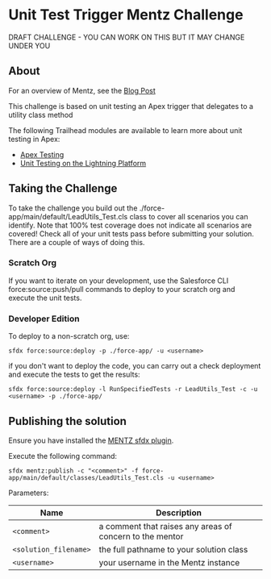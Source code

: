 # Unit Test Trigger Mentz Challenge

DRAFT CHALLENGE - YOU CAN WORK ON THIS BUT IT MAY CHANGE UNDER YOU
## About
For an overview of Mentz, see the [Blog Post](http://bobbuzzard.blogspot.com/2019/05/introducing-mentz-salesforce-developer.html)
 
This challenge is based on unit testing an Apex trigger that delegates to a utility class method

The following Trailhead modules are available to learn more about unit testing in Apex:

* [Apex Testing](https://trailhead.salesforce.com/en/content/learn/modules/unit-testing-on-the-lightning-platform)
* [Unit Testing on the Lightning Platform](https://trailhead.salesforce.com/en/content/learn/modules/unit-testing-on-the-lightning-platform)


## Taking the Challenge

To take the challenge you build out the ./force-app/main/default/LeadUtils_Test.cls class to cover all scenarios you can identify. Note that 100% test coverage does not indicate all scenarios are covered! Check all of your unit tests pass before submitting your solution. There are a couple of ways of doing this.

### Scratch Org
If you want to iterate on your development, use the Salesforce CLI force:source:push/pull commands to deploy to your scratch org and execute the unit tests.

### Developer Edition
To deploy to a non-scratch org, use:

`sfdx force:source:deploy -p ./force-app/ -u <username>`

if you don't want to deploy the code, you can carry out a check deployment and execute the tests to get the results:

`sfdx force:source:deploy -l RunSpecifiedTests -r LeadUtils_Test -c -u <username> -p ./force-app/`

## Publishing the solution

Ensure you have installed the [MENTZ sfdx plugin](https://www.npmjs.com/package/mentz).

Execute the following command: 

`sfdx mentz:publish -c "<comment>" -f force-app/main/default/classes/LeadUtils_Test.cls -u <username>`

Parameters:

Name | Description
--- | ---
`<comment>` | a comment that raises any areas of concern to the mentor
`<solution_filename>` | the full pathname to your solution class
`<username>`  | your username in the Mentz instance

